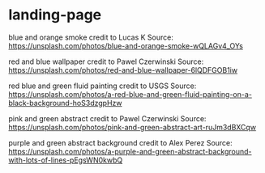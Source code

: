 # landing-page

blue and orange smoke credit to Lucas K
Source: https://unsplash.com/photos/blue-and-orange-smoke-wQLAGv4_OYs

red and blue wallpaper credit to Pawel Czerwinski
Source: https://unsplash.com/photos/red-and-blue-wallpaper-6lQDFGOB1iw

red blue and green fluid painting credit to USGS
Source: https://unsplash.com/photos/a-red-blue-and-green-fluid-painting-on-a-black-background-hoS3dzgpHzw

pink and green abstract credit to Pawel Czerwinski
Source: https://unsplash.com/photos/pink-and-green-abstract-art-ruJm3dBXCqw

purple and green abstract background credit to Alex Perez
Source: https://unsplash.com/photos/a-purple-and-green-abstract-background-with-lots-of-lines-pEgsWN0kwbQ
